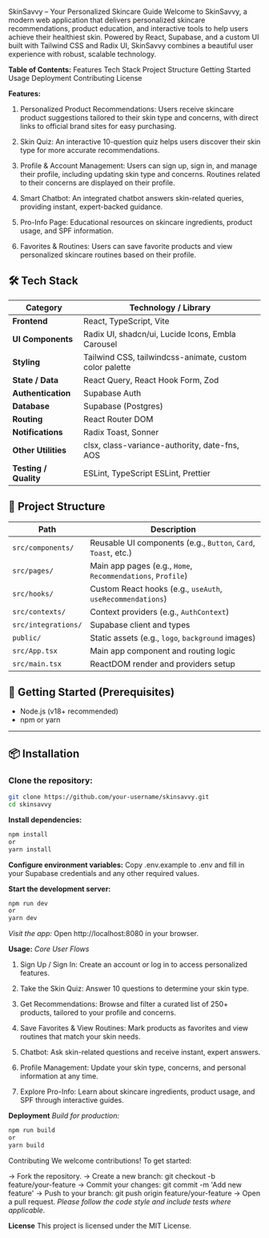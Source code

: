 SkinSavvy – Your Personalized Skincare Guide
Welcome to SkinSavvy, a modern web application that delivers personalized skincare recommendations, product education, and interactive tools to help users achieve their healthiest skin. Powered by React, Supabase, and a custom UI built with Tailwind CSS and Radix UI, SkinSavvy combines a beautiful user experience with robust, scalable technology.

**Table of Contents:** 
Features
Tech Stack
Project Structure
Getting Started
Usage
Deployment
Contributing
License

**Features:**
1) Personalized Product Recommendations:
Users receive skincare product suggestions tailored to their skin type and concerns, with direct links to official brand sites for easy purchasing.

2) Skin Quiz:
An interactive 10-question quiz helps users discover their skin type for more accurate recommendations.

3) Profile & Account Management:
Users can sign up, sign in, and manage their profile, including updating skin type and concerns. Routines related to their concerns are displayed on their profile.

4) Smart Chatbot:
An integrated chatbot answers skin-related queries, providing instant, expert-backed guidance.

5) Pro-Info Page:
Educational resources on skincare ingredients, product usage, and SPF information.

6) Favorites & Routines:
Users can save favorite products and view personalized skincare routines based on their profile.

## 🛠️ Tech Stack

| **Category**          | **Technology / Library**                                                |
|-----------------------|-------------------------------------------------------------------------|
| **Frontend**          | React, TypeScript, Vite                                                 |
| **UI Components**     | Radix UI, shadcn/ui, Lucide Icons, Embla Carousel                       |
| **Styling**           | Tailwind CSS, tailwindcss-animate, custom color palette                 |
| **State / Data**      | React Query, React Hook Form, Zod                                       |
| **Authentication**    | Supabase Auth                                                           |
| **Database**          | Supabase (Postgres)                                                     |
| **Routing**           | React Router DOM                                                        |
| **Notifications**     | Radix Toast, Sonner                                                     |
| **Other Utilities**   | clsx, class-variance-authority, date-fns, AOS                           |
| **Testing / Quality** | ESLint, TypeScript ESLint, Prettier                                     |


## 📁 Project Structure

| **Path**               | **Description**                                              |
|------------------------|--------------------------------------------------------------|
| `src/components/`      | Reusable UI components (e.g., `Button`, `Card`, `Toast`, etc.) |
| `src/pages/`           | Main app pages (e.g., `Home`, `Recommendations`, `Profile`)   |
| `src/hooks/`           | Custom React hooks (e.g., `useAuth`, `useRecommendations`)    |
| `src/contexts/`        | Context providers (e.g., `AuthContext`)                       |
| `src/integrations/`    | Supabase client and types                                     |
| `public/`              | Static assets (e.g., `logo`, `background` images)             |
| `src/App.tsx`          | Main app component and routing logic                          |
| `src/main.tsx`         | ReactDOM render and providers setup                           |


## 🚀 Getting Started (Prerequisites)

- Node.js (v18+ recommended)
- npm or yarn

---

## 📦 Installation

### Clone the repository:

```bash
git clone https://github.com/your-username/skinsavvy.git
cd skinsavvy
```

**Install dependencies:**

```bash
npm install
or
yarn install
```

**Configure environment variables:**
Copy .env.example to .env and fill in your Supabase credentials and any other required values.

**Start the development server:**

```bash
npm run dev
or
yarn dev
```
*Visit the app:*
Open http://localhost:8080 in your browser.

**Usage:**
*Core User Flows*
1) Sign Up / Sign In:
Create an account or log in to access personalized features.

2) Take the Skin Quiz:
Answer 10 questions to determine your skin type.

3) Get Recommendations:
Browse and filter a curated list of 250+ products, tailored to your profile and concerns.

4) Save Favorites & View Routines:
Mark products as favorites and view routines that match your skin needs.

5) Chatbot:
Ask skin-related questions and receive instant, expert answers.

6) Profile Management:
Update your skin type, concerns, and personal information at any time.

7) Explore Pro-Info:
Learn about skincare ingredients, product usage, and SPF through interactive guides.


**Deployment**
*Build for production:*

```bash
npm run build
or
yarn build
```


Contributing
We welcome contributions! To get started:

-> Fork the repository.
-> Create a new branch: git checkout -b feature/your-feature
-> Commit your changes: git commit -m 'Add new feature'
-> Push to your branch: git push origin feature/your-feature
-> Open a pull request.
*Please follow the code style and include tests where applicable.*

**License**
This project is licensed under the MIT License.
